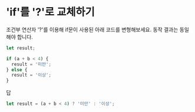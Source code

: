 # 'if'를 '?'로 교체하기

조건부 연산자 '?'를 이용해 if문이 사용된 아래 코드를 변형해보세요. 동작 결과는 동일해야 합니다.

```javascript
let result;

if (a + b < 4) {
  result = '미만';
} else {
  result = '이상';
}
```
답

```javascript
let result = (a + b < 4) ? '미만' : '이상';
```